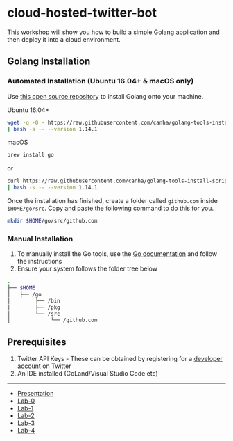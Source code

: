 # cloud-hosted-twitter-bot

This workshop will show you how to build a simple Golang application and then deploy it into a cloud environment.

## Golang Installation

### Automated Installation \(**Ubuntu 16.04+ & macOS only**\)

Use [this open source repository](https://github.com/canha/golang-tools-install-script) to install Golang onto your machine.

Ubuntu 16.04+

```bash
wget -q -O - https://raw.githubusercontent.com/canha/golang-tools-install-script/master/goinstall.sh \
| bash -s -- --version 1.14.1
```

macOS

```bash
brew install go
```

or

```bash
curl https://raw.githubusercontent.com/canha/golang-tools-install-script/master/goinstall.sh \
| bash -s -- --version 1.14.1
```

Once the installation has finished, create a folder called `github.com` inside `$HOME/go/src`. Copy and paste the following command to do this for you.

```bash
mkdir $HOME/go/src/github.com
```

### Manual Installation

1. To manually install the Go tools, use the [Go documentation](https://golang.org/doc/install) and follow the instructions 
2. Ensure your system follows the folder tree below

```bash
.
├── $HOME
│   ├── /go
│        ├── /bin
│        ├── /pkg
│        └── /src
│             └── /github.com
```

## Prerequisites

1. Twitter API Keys - These can be obtained by registering for a [developer account](https://developer.twitter.com/en/docs/basics/developer-portal/overview) on Twitter
2. An IDE installed (GoLand/Visual Studio Code etc)

---

- [Presentation]
- [Lab-0]
- [Lab-1]
- [Lab-2]
- [Lab-3]
- [Lab-4]

[Presentation]: ./presentation/Intro_to_Golang.pdf
[Lab-0]: ./Labs/lab-0.md
[Lab-1]: ./Labs/lab-1.md
[Lab-2]: ./Labs/lab-2.md
[Lab-3]: ./Labs/lab-3.md
[Lab-4]: ./Labs/lab-4.md
